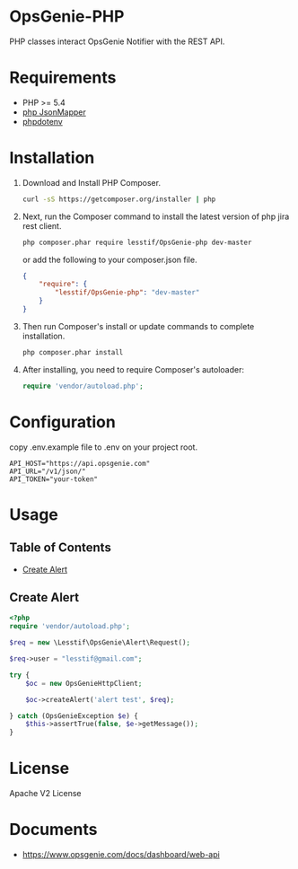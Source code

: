 # OpsGenie-PHP

PHP classes interact OpsGenie Notifier with the REST API.

# Requirements

- PHP >= 5.4
- [php JsonMapper](https://github.com/netresearch/jsonmapper)
- [phpdotenv](https://github.com/vlucas/phpdotenv)

# Installation

1. Download and Install PHP Composer.

	``` sh
	curl -sS https://getcomposer.org/installer | php
	```

2. Next, run the Composer command to install the latest version of php jira rest client.
	``` sh
	php composer.phar require lesstif/OpsGenie-php dev-master
	```
    or add the following to your composer.json file.
	```json
	{
	    "require": {
	        "lesstif/OpsGenie-php": "dev-master"
	    }
	}
	```

3. Then run Composer's install or update commands to complete installation. 

	```sh
	php composer.phar install
	```
	
4. After installing, you need to require Composer's autoloader:

	```php
	require 'vendor/autoload.php';
	```

# Configuration

copy .env.example file to .env on your project root.	
	
	API_HOST="https://api.opsgenie.com"
    API_URL="/v1/json/"
    API_TOKEN="your-token"

# Usage

## Table of Contents
- [Create Alert](#create-alert)

## Create Alert

````php
<?php
require 'vendor/autoload.php';

$req = new \Lesstif\OpsGenie\Alert\Request();

$req->user = "lesstif@gmail.com";

try {
    $oc = new OpsGenieHttpClient;

    $oc->createAlert('alert test', $req);

} catch (OpsGenieException $e) {
    $this->assertTrue(false, $e->getMessage());
}

````

# License

Apache V2 License

# Documents
* https://www.opsgenie.com/docs/dashboard/web-api
